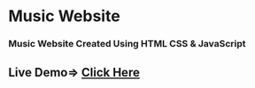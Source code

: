 # Music Website
### Music Website Created Using HTML CSS &amp; JavaScript
## Live Demo=> <a href="https://sannidhya-kushwaha.github.io/Music_Website/">Click Here</a>
